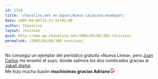 ```yaml
---
id: 1318
title: 'chavalina.net en &quot;Nueva L&iacute;nea&quot;'
date: 2005-04-08T15:52:52+02:00
author: Chavalina
layout: revision
guid: http://www.wp.chavalina.net/2005/04/08/388-revision/
permalink: /2005/04/08/388-revision/
---
```

No consegu&iacute; un ejemplar del periódico gratuito «Nueva L&iacute;nea», pero <a href="http://usalo.blogspot.com/" target="_blank">Juan Carlos</a> me ense&ntilde;ó el suyo, donde salimos los dos nombrados gracias al <a href="http://www.jabalidigital.com" target="_blank">Jabal&iacute; digital</a>.  
Me hizo mucha ilusión **much&iacute;simas gracias Adriano**![emo](/imagenes/emoticonos/beso.gif)
